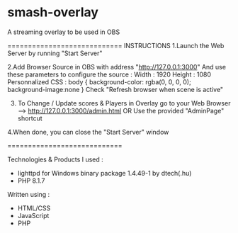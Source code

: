 # smash-overlay
A streaming overlay to be used in OBS 

============================
INSTRUCTIONS
1.Launch the Web Server by running "Start Server" 

2.Add Browser Source in OBS with address "http://127.0.0.1:3000"
And use these parameters to configure the source :
Width : 1920
Height : 1080
Personnalized CSS : body { background-color: rgba(0, 0, 0, 0); background-image:none }
Check "Refresh browser when scene is active"

3. To Change / Update scores & Players in Overlay go to your Web Browser --> http://127.0.0.1:3000/admin.html
OR Use the provided "AdminPage" shortcut

4.When done, you can close the "Start Server" window

============================

Technologies & Products I used :
- lighttpd for Windows binary package 1.4.49-1 by dtech(.hu)
- PHP 8.1.7

Written using :
- HTML/CSS
- JavaScript
- PHP
